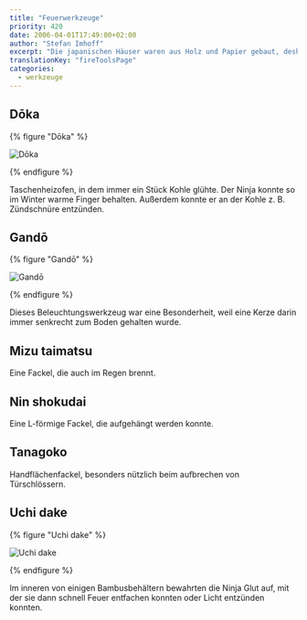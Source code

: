 ```yaml
---
title: "Feuerwerkzeuge"
priority: 420
date: 2006-04-01T17:49:00+02:00
author: "Stefan Imhoff"
excerpt: "Die japanischen Häuser waren aus Holz und Papier gebaut, deshalb wurde Feuer überall gefürchtet. Der Ninja setzte es ein, um Panik zu verbreiten aber auch um Nachts sehen zu können."
translationKey: "fireToolsPage"
categories:
  - werkzeuge
---
```


## Dōka

{% figure "Dōka" %}

![Dōka](/assets/images/book/werkzeuge-doka.jpg)

{% endfigure %}

Taschenheizofen, in dem immer ein Stück Kohle glühte. Der Ninja konnte so im Winter warme Finger behalten. Außerdem konnte er an der Kohle z. B. Zündschnüre entzünden.

## Gandō

{% figure "Gandō" %}

![Gandō](/assets/images/book/werkzeuge-gando.jpg)

{% endfigure %}

Dieses Beleuchtungswerkzeug war eine Besonderheit, weil eine Kerze darin immer senkrecht zum Boden gehalten wurde.

## Mizu taimatsu

Eine Fackel, die auch im Regen brennt.

## Nin shokudai

Eine L-förmige Fackel, die aufgehängt werden konnte.

## Tanagoko

Handflächenfackel, besonders nützlich beim aufbrechen von Türschlössern.

## Uchi dake

{% figure "Uchi dake" %}

![Uchi dake](/assets/images/book/werkzeuge-uchidake.jpg)

{% endfigure %}

Im inneren von einigen Bambusbehältern bewahrten die Ninja Glut auf, mit der sie dann schnell Feuer entfachen konnten oder Licht entzünden konnten.

